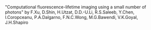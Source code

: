 "Computational fluorescence-lifetime imaging using a small number of photons" 
by F.Xu, D.Shin, H.Utzat, D.D.-U.Li, R.S.Saleeb, Y.Chen, I.Coropceanu, P.A.Dalgarno, F.N.C.Wong, M.G.Bawendi, V.K.Goyal, J.H.Shapiro
